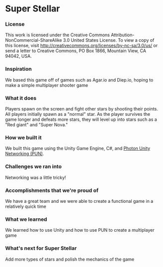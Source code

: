 # Super Stellar

### License

This work is licensed under the Creative Commons Attribution-NonCommercial-ShareAlike 3.0 United States License. To view a copy of this license, visit http://creativecommons.org/licenses/by-nc-sa/3.0/us/ or send a letter to Creative Commons, PO Box 1866, Mountain View, CA 94042, USA.

### Inspiration 

We based this game off of games such as Agar.io and Diep.io, hoping to make a simple multiplayer shooter game

### What it does 

Players spawn on the screen and fight other stars by shooting their points. All players initially spawn as a "normal" star. As the player survives the game longer and defeats more stars, they will level up into stars such as a "Red giant" and "Super Nova."

### How we built it 

We built this game using the Unity Game Engine, C#, and [Photon Unity Networking (PUN)](https://www.photonengine.com/en/PUN).

### Challenges we ran into 

Networking was a little tricky!

### Accomplishments that we're proud of 

We have a great team and we were able to create a functional game in a relatively quick time

### What we learned 

We learned how to use Unity and how to use PUN to create a multiplayer game

### What's next for Super Stellar 

Add more types of stars and polish the mechanics of the game
